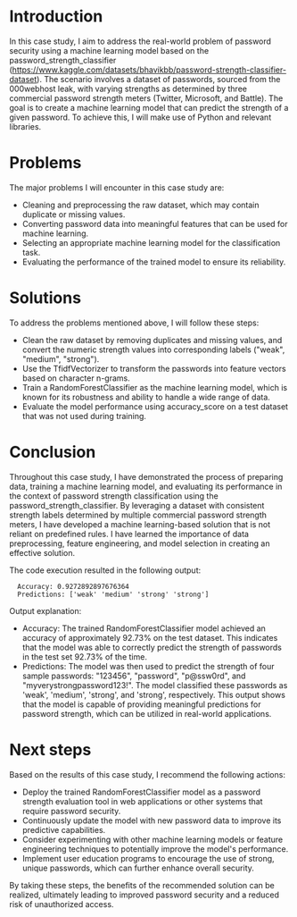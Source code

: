 # Introduction

In this case study, I aim to address the real-world problem of password security using a machine learning model based on the password_strength_classifier (https://www.kaggle.com/datasets/bhavikbb/password-strength-classifier-dataset). The scenario involves a dataset of passwords, sourced from the 000webhost leak, with varying strengths as determined by three commercial password strength meters (Twitter, Microsoft, and Battle). The goal is to create a machine learning model that can predict the strength of a given password. To achieve this, I will make use of Python and relevant libraries.

# Problems

The major problems I will encounter in this case study are:

- Cleaning and preprocessing the raw dataset, which may contain duplicate or missing values.
- Converting password data into meaningful features that can be used for machine learning.
- Selecting an appropriate machine learning model for the classification task.
- Evaluating the performance of the trained model to ensure its reliability.

# Solutions

To address the problems mentioned above, I will follow these steps:

- Clean the raw dataset by removing duplicates and missing values, and convert the numeric strength values into corresponding labels ("weak", "medium", "strong").
- Use the TfidfVectorizer to transform the passwords into feature vectors based on character n-grams.
- Train a RandomForestClassifier as the machine learning model, which is known for its robustness and ability to handle a wide range of data.
- Evaluate the model performance using accuracy_score on a test dataset that was not used during training.

# Conclusion

Throughout this case study, I have demonstrated the process of preparing data, training a machine learning model, and evaluating its performance in the context of password strength classification using the password_strength_classifier. By leveraging a dataset with consistent strength labels determined by multiple commercial password strength meters, I have developed a machine learning-based solution that is not reliant on predefined rules. I have learned the importance of data preprocessing, feature engineering, and model selection in creating an effective solution.

The code execution resulted in the following output:

```plaintext
  Accuracy: 0.9272892897676364
  Predictions: ['weak' 'medium' 'strong' 'strong']
```

Output explanation:

- Accuracy: The trained RandomForestClassifier model achieved an accuracy of approximately 92.73% on the test dataset. This indicates that the model was able to correctly predict the strength of passwords in the test set 92.73% of the time.
- Predictions: The model was then used to predict the strength of four sample passwords: "123456", "password", "p@ssw0rd", and "myverystrongpassword123!". The model classified these passwords as 'weak', 'medium', 'strong', and 'strong', respectively. This output shows that the model is capable of providing meaningful predictions for password strength, which can be utilized in real-world applications.

# Next steps

Based on the results of this case study, I recommend the following actions:

- Deploy the trained RandomForestClassifier model as a password strength evaluation tool in web applications or other systems that require password security.
- Continuously update the model with new password data to improve its predictive capabilities.
- Consider experimenting with other machine learning models or feature engineering techniques to potentially improve the model's performance.
- Implement user education programs to encourage the use of strong, unique passwords, which can further enhance overall security.

By taking these steps, the benefits of the recommended solution can be realized, ultimately leading to improved password security and a reduced risk of unauthorized access.

